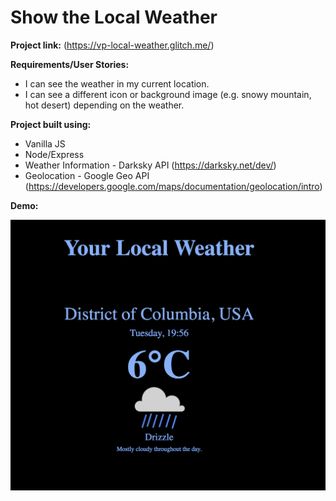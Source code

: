 # Show the Local Weather

**Project link:** (https://vp-local-weather.glitch.me/)

**Requirements/User Stories:**

* I can see the weather in my current location.
* I can see a different icon or background image (e.g. snowy mountain, hot desert) depending on the weather.

**Project built using:**

* Vanilla JS
* Node/Express
* Weather Information - Darksky API (https://darksky.net/dev/)
* Geolocation - Google Geo API (https://developers.google.com/maps/documentation/geolocation/intro)

**Demo:**

![](weather-demo.png)
